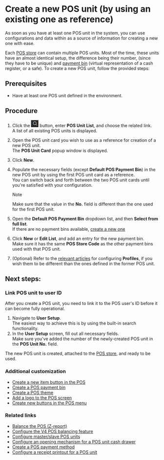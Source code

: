 # Create a new POS unit (by using an existing one as reference)

As soon as you have at least one POS unit in the system, you can use configurations and data within as a source of information for creating a new one with ease. 

Each [POS store](../explanation/POS_store.md) can contain multiple POS units. Most of the time, these units have an almost identical setup, the difference being their number, (since they have to be unique) and [payment bin](create_pos_payment_bin.md) (virtual representation of a cash register, or a safe). To create a new POS unit, follow the provided steps:

## Prerequisites

 - Have at least one POS unit defined in the environment.

## Procedure

1. Click the ![Lightbulb that opens the Tell Me feature](../../../images/Icons/Lightbulb_icon.png "Tell Me what you want to do") button, enter **POS Unit List**, and choose the related link.     
   A list of all existing POS units is displayed.  
2. Open the POS unit card you wish to use as a reference for creation of a new POS unit.     
   The **POS Unit Card** popup window is displayed.
3. Click **New**.
4. Populate the necessary fields (except **Default POS Payment Bin**) in the new POS unit by using the first POS unit card as a reference.    
   You can switch back and forth between the two POS unit cards until you're satisfied with your configuration.

   > [!NOTE]
   > Make sure that the value in the **No.** field is different than the one used for the first POS unit.

5. Open the **Default POS Payment Bin** dropdown list, and then **Select from full list**.       
   If there are no payment bins available, [create a new one](./create_pos_payment_bin.md)
6. Click **New** or **Edit List**, and add an entry for the new payment bin.    
   Make sure it has the same **POS Store Code** as the other payment bins used with that POS unit.  
7. (Optional) Refer to the [relevant articles](../../pos_profiles/intro.md) for configuring **Profiles**, if you wish them to be different than the ones defined in the former POS unit.

## Next steps:

### Link POS unit to user ID

After you create a POS unit, you need to link it to the POS user's ID before it can become fully operational.

1. Navigate to **User Setup**.   
   The easiest way to achieve this is by using the built-in search functionality.
2. In the **User Setup** screen, fill out all necessary fields.  
   Make sure you've added the number of the newly-created POS unit in the **POS Unit No.** field.

The new POS unit is created, attached to the [POS store](../howto/Create_new_POS_store.md), and ready to be used.

### Additional customization

- [Create a new item button in the POS](./Create_a_new_item_button_in_the_POS.md)
- [Create a POS payment bin](./create_pos_payment_bin.md)
- [Create a POS theme](pos_theme.md)
- [Add a logo to the POS screen](How_to_add_logo_to_the_POS_screen.md)
- [Create new buttons in the POS menu](add_button_to_pos_menu.md)

### Related links

- [Balance the POS (Z-report)](./balance_the_pos.md)
- [Configure the V4 POS balancing feature](balance_pos_v4.md)
- [Configure master/slave POS units](Configuration_of_master_slave_POS_units.md)
- [Configure an opening mechanism for a POS unit cash drawer](ConfigureCashDrawerOpening.md)
- [Create a POS payment method](POS_payment_methods.md)
- [Configure a receipt printout for a POS unit](receipt-printout.md)